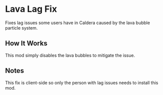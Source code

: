 # Lava Lag Fix
Fixes lag issues some users have in Caldera caused by the lava bubble particle system.

## How It Works
This mod simply disables the lava bubbles to mitigate the issue.

## Notes
This fix is client-side so only the person with lag issues needs to install this mod.